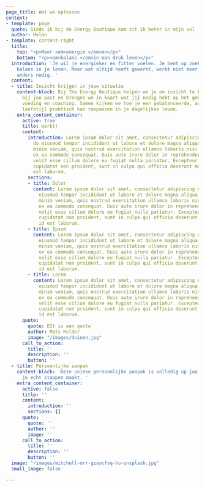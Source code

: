 ```yaml
---
page_title: Wat we oplossen
content:
- template: page
  quote: Sinds ik bij de Energy Boutique kom zit ik beter in mijn vel
  author: Helen
- template: content-right
  title:
    top: "<p>Meer <em>energie </em>en</p>"
    bottom: "<p><em>balans </em>in een druk leven</p>"
  introduction: 'Je wil je energieker en fitter voelen. Je bent op zoek naar meer
    balans in je leven. Maar wat altijd heeft gewerkt, werkt niet meer. Er is iets
    anders nodig. '
  content:
  - title: Inzicht krijgen in jouw situatie
    content-block: Bij The Energy Boutique helpen we je om inzicht te krijgen in wat
      bij jou past en brengen we in kaart wat jij nodig hebt op het gebied van beweging,
      voeding en coaching. Samen kijken we hoe je een gebalanceerde, actieve en gezonde
      leefstijl praktisch kan toepassen in je dagelijkse leven.
    extra_content_container:
      active: true
      title: werkt!
      content:
        introduction: Lorem ipsum dolor sit amet, consectetur adipiscing elit, sed
          do eiusmod tempor incididunt ut labore et dolore magna aliqua. Ut enim ad
          minim veniam, quis nostrud exercitation ullamco laboris nisi ut aliquip
          ex ea commodo consequat. Duis aute irure dolor in reprehenderit in voluptate
          velit esse cillum dolore eu fugiat nulla pariatur. Excepteur sint occaecat
          cupidatat non proident, sunt in culpa qui officia deserunt mollit anim id
          est laborum.
        sections:
        - title: Dolor
          content: Lorem ipsum dolor sit amet, consectetur adipiscing elit, sed do
            eiusmod tempor incididunt ut labore et dolore magna aliqua. Ut enim ad
            minim veniam, quis nostrud exercitation ullamco laboris nisi ut aliquip
            ex ea commodo consequat. Duis aute irure dolor in reprehenderit in voluptate
            velit esse cillum dolore eu fugiat nulla pariatur. Excepteur sint occaecat
            cupidatat non proident, sunt in culpa qui officia deserunt mollit anim
            id est laborum.
        - title: Ipsum
          content: Lorem ipsum dolor sit amet, consectetur adipiscing elit, sed do
            eiusmod tempor incididunt ut labore et dolore magna aliqua. Ut enim ad
            minim veniam, quis nostrud exercitation ullamco laboris nisi ut aliquip
            ex ea commodo consequat. Duis aute irure dolor in reprehenderit in voluptate
            velit esse cillum dolore eu fugiat nulla pariatur. Excepteur sint occaecat
            cupidatat non proident, sunt in culpa qui officia deserunt mollit anim
            id est laborum.
        - title: Lorem
          content: Lorem ipsum dolor sit amet, consectetur adipiscing elit, sed do
            eiusmod tempor incididunt ut labore et dolore magna aliqua. Ut enim ad
            minim veniam, quis nostrud exercitation ullamco laboris nisi ut aliquip
            ex ea commodo consequat. Duis aute irure dolor in reprehenderit in voluptate
            velit esse cillum dolore eu fugiat nulla pariatur. Excepteur sint occaecat
            cupidatat non proident, sunt in culpa qui officia deserunt mollit anim
            id est laborum.
      quote:
        quote: DIt is een quote
        author: Mats Mulder
        image: "/images/duinen.jpg"
      call_to_action:
        title: ''
        description: ''
        button: ''
  - title: Persoonlijke aanpak
    content-block: 'Deze unieke persoonlijke aanpak is volledig op jou afgestemd zodat
      je echt stappen maakt. '
    extra_content_container:
      active: false
      title: ''
      content:
        introduction: ''
        sections: []
      quote:
        quote: ''
        author: ''
        image: ''
      call_to_action:
        title: ''
        description: ''
        button: ''
  image: "/images/mitchell-orr-gzaycfvq-hu-unsplash.jpg"
  small_image: false

---
```

